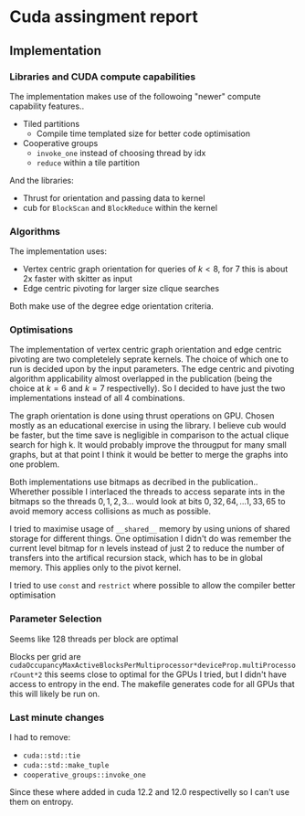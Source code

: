 # Cuda assingment report

## Implementation

### Libraries and CUDA compute capabilities
The implementation makes use of the followoing "newer" compute capability features..
- Tiled partitions
    - Compile time templated size for better code optimisation
- Cooperative groups
    - `invoke_one` instead of choosing thread by idx
    - `reduce` within a tile partition

And the libraries:
- Thrust for orientation and passing data to kernel
- cub for `BlockScan` and `BlockReduce` within the kernel

### Algorithms
The implementation uses:
- Vertex centric graph orientation for queries of $k < 8$, for $7$ this is about 2x faster with skitter as input
- Edge centric pivoting for larger size clique searches

Both make use of the degree edge orientation criteria.


### Optimisations
The implementation of vertex centric graph orientation and edge centric pivoting are two completelely seprate kernels. The choice of which one to run is decided upon by the input parameters. The edge centric and pivoting algorithm applicability almost overlapped in the publication (being the choice at $k=6$ and $k=7$ respectivelly). So I decided to have just the two implementations instead of all 4 combinations.

The graph orientation is done using thrust operations on GPU. Chosen mostly as an educational exercise in using the library. I believe cub would be faster, but the time save is negligible in comparison to the actual clique search for high k. It would probably improve the througput for many small graphs, but at that point I think it would be better to merge the graphs into one problem.

Both implementations use bitmaps as decribed in the publication.. Wherether possible I interlaced the threads to access separate ints in the bitmaps so the threads $0,1,2,3...$ would look at bits $0,32,64,...1,33,65$ to avoid memory access collisions as much as possible.

I tried to maximise usage of `__shared__` memory by using unions of shared storage for different things. One optimisation I didn't do was remember the current level bitmap for n levels instead of just 2 to reduce the number of transfers into the artifical recursion stack, which has to be in global memory. This applies only to the pivot kernel.

I tried to use `const` and `restrict` where possible to allow the compiler better optimisation

### Parameter Selection
Seems like 128 threads per block are optimal

Blocks per grid are `cudaOccupancyMaxActiveBlocksPerMultiprocessor*deviceProp.multiProcessorCount*2` this seems close to optimal for the GPUs I tried, but I didn't have access to entropy in the end. The makefile generates code for all GPUs that this will likely be run on.

### Last minute changes
I had to remove:
- `cuda::std::tie`
- `cuda::std::make_tuple`
- `cooperative_groups::invoke_one`

Since these where added in cuda 12.2 and 12.0 respectivelly so I can't use them on entropy.

